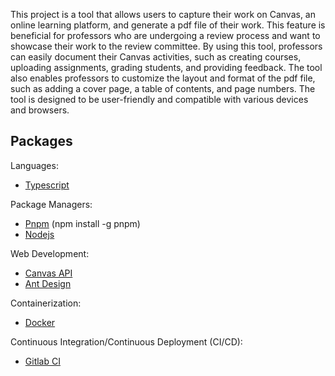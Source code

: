 This project is a tool that allows users to capture their work on Canvas, an online learning platform, and generate a pdf file of their work. This feature is beneficial for professors who are undergoing a review process and want to showcase their work to the review committee. By using this tool, professors can easily document their Canvas activities, such as creating courses, uploading assignments, grading students, and providing feedback. The tool also enables professors to customize the layout and format of the pdf file, such as adding a cover page, a table of contents, and page numbers. The tool is designed to be user-friendly and compatible with various devices and browsers.

## Packages

Languages:
- [Typescript](https://www.typescriptlang.org/)

Package Managers:

-   [Pnpm](https://pnpm.io/) (npm install -g pnpm)
-   [Nodejs](https://nodejs.org/en/)

Web Development:

-   [Canvas API](https://canvas.instructure.com/doc/api/index.html)
-   [Ant Design](https://ant.design/)

Containerization:

-   [Docker](https://www.docker.com/)

Continuous Integration/Continuous Deployment (CI/CD):

-   [Gitlab CI](https://docs.gitlab.com/ee/ci/)